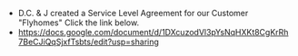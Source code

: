 * D.C. & J created a Service Level Agreement for our Customer "Flyhomes" Click the link below. 
* https://docs.google.com/document/d/1DXcuzodVl3pYsNqHXKt8CgKrRh7BeCJiQqSjxfTsbts/edit?usp=sharing
